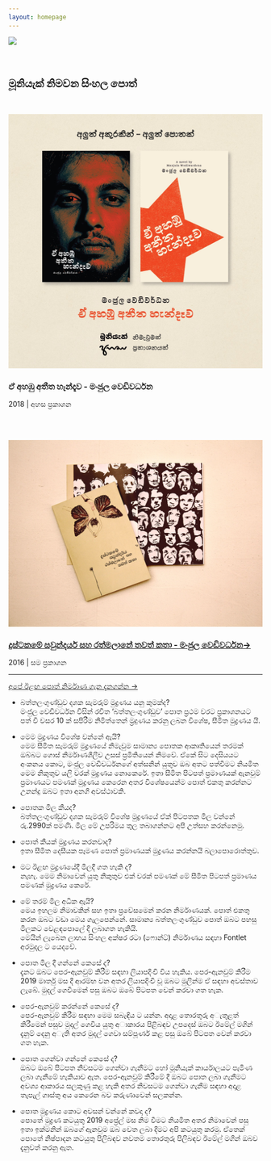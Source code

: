 ```yaml
---
layout: homepage
---
```


<img style="width:20em; float:left;" src="http://mooniak.com/images/mooniak_logo.svg">

<br />
<br />
<br />


## මූනියැක් නිමවන සිංහල පොත්
<br />

<!--
<span class="initials">මං</span>ජුල වෙඩිවර්ධනගේ ‘බත්තලංගුණ්ඩුව’ දශක පූර්ණ සංවත්සර සැමරුම (2007–2018) වෙනුවෙන් කෙරන විශේෂ මුද්‍රණය පිලිබඳව මේ තොරතුරු අප ඔබ හමුවේ තබන්නේ ඉමහත් උද්යෝගයෙන්. විශිෂ්ඨ සාහිත්‍යමය නිර්මාණයක් ලෙස පාඨක ඔබ අාදරයෙන් වැළඳගත් බත්තලංගුණ්ඩුව, එහි ප්‍රථම මුද්‍රණයෙන් දශකයක් ඉක්ම යන මොහොතේ තවත් ඔබට සමීප කරන්නයි මේ වෑයම. -->

![](./images/ahambu.jpg)
### ඒ අහඹු අතීත හැන්දෑව - මංජුල වෙඩිවර්ධන
2018 | අහස ප්‍රකාශන  

<br />
<br />


![](./images/dustakama.jpg)

### [දුස්ටකමේ සවුන්දර්ය සහ රත්මලානේ තවත් කතා - මංජුල වෙඩිවර්ධන→](https://medium.com/mooniak/%E0%B6%AF%E0%B7%94%E0%B7%83%E0%B7%8A%E0%B6%A7%E0%B6%9A%E0%B6%B8%E0%B7%9A-%E0%B7%83%E0%B7%80%E0%B7%94%E0%B6%B1%E0%B7%8A%E0%B6%AF%E0%B6%BB%E0%B7%8A%E0%B6%BA-%E0%B6%B4%E0%B7%9C%E0%B6%AD%E0%B6%9A%E0%B6%A7-%E0%B6%9C%E0%B7%99%E0%B6%B1%E0%B7%8F-%E0%B7%84%E0%B7%90%E0%B6%A7%E0%B7%92-941b003ba50d)  
2016 | සම ප්‍රකාශන

***

[අපේ ඊළඟ පොත් නිර්මාණ ගැන දැනගන්න ->](http://mooniak.com/subscribe)



- බත්තලංගුණ්ඩුව දශක සැමරුම් මුද්‍රණය යනු කුමක්ද?  
    මංජුල වෙඩිවර්ධන විසින් රචිත ‘බත්තලංගුණ්ඩුව’ පොත ප්‍රථම වරට ප්‍රකාශනයට පත් වී වසර 10 ක් සපිරීම නිමිත්තෙන් ම්‍රදුණය කරනු ලබන විශේෂ, සීමිත මුද්‍රණය යි.

- මෙම මුද්‍රණය විශේෂ වන්නේ ඇයි?  
    මෙම සීමිත සැමරුම් මුද්‍රණයේ නිමැවුම සාමාන්‍ය පොතක ආකෘතියෙන් තරමක් ඔබ්බට ගොස් නිර්මාණශීලීව උසස් ප්‍රමිතියෙන් නිමවේ. ඒකේ සිට දෙසියයට අංකනය කොට, මංජුල වෙඩිවර්ධනගේ අත්සනින් යුතුව ඔබ අතට පත්වීමට නියමිත මෙම නිකුතුව යලි වරක් මුද්‍රණය නොකෙරේ. ඉතා සීමිත පිටපත් ප්‍රමාණයක් ඇනවුම් ප්‍රමාණයට පමණක් මුද්‍රණය කෙරෙන අතර විශේෂයෙන්ම පොත් එකතු කරන්නට උනන්දු ඔබට ඉතා අනගි අවස්ථාවකි.

- පොතක මිල කීයද?  
    බත්තලංගුණ්ඩුව දශක සැමරුම් විශේෂ මුද්‍රණයේ ඒක් පිටපතක මිල වන්නේ රු.2990ක් පමණි. මිල මේ උපරිමය තුල තබාගන්නට අපි උත්සහ කරන්නෙමු.

- පොත් කීයක් මුද්‍රණය කරනවාද?  
    ඉතා සීමිත දෙසීයක පෑමණ පොත් ප්‍රමාණයක් මුද්‍රණය කරන්නයි බලාපොරොත්තුව.

- මට ඊළඟ මුද්‍රණයේදී මිලදී ගත හැකි ද?  
    නැහැ. මෙම නිමාවෙන් යුතු නිකුතුව එක් වරක් පමණක් මේ සීමිත පිටපත් ප්‍රමාණය පමණක් මුද්‍රණය කෙරේ.

- මේ තරම් මිල අධික ඇයි?  
    මෙය ඉහලම නිමාවකින් සහ ඉතා ප්‍රවේසමෙන් කරන නිර්මාණයක්. පොත් එකතු කරන ඔබට වඩා මෙය ගැලපෙන්නේ. සාමාන්‍ය බත්තලංගුණ්ඩුව පොත් ඔබට පහසු මිලකට වෙළඳපොලේ දී ලබාගත හැකියි.  
    මෙයින් ලැබෙන ලාභය සිංහල අක්ෂර රටා (ෆොන්ට්) නිර්මාණය සඳහා Fontlet අරමුදල ට යෙදවේ.

- පොත මිල දී ගන්නේ කෙසේ ද?  
    දැනට ඔබට පෙර-ඇනවුම් කිරීම සඳහා ලියාපදිංචි විය හැකිය. පෙර-ඇනවුම් කිරීම 2019 මාර්තු මස දී  ආරම්භ වන අතර ලියාපදිංචි වූ ඔබට මුලින්ම ඒ සඳහා අවස්තාව ලැබේ.  මුදල් ගෙවීමෙන් පසු  ඔබට ඔබේ පිටපත වෙන් කරවා ගත හැක.

- පෙර-ඇනවුම් කරන්නේ කෙසේ ද?  
    පෙර-ඇනවුම් කිරීම සඳහා මෙම සබැඳිය ට යන්න. අදාළ තොරතුරු අැතුළත් කිරීමෙන් පසුව මුදල් ගෙවිය යුතු අාකාරය පිළිබඳව උපදෙස් ඔබට ඊමේල් මගින් දැනුම් දෙනු අැති අතර මුදල් ගෙවා සම්පූර්ණ කළ පසු ඔබේ පිටපත වෙන් කරවා ගත හැක.

- පොත ගෙන්වා ගන්නේ කෙසේ ද?  
    ඔබට ඔබේ පිටපත නිවසටම ගෙන්වා ගැනීමට හෝ මූනියැක් කාර්යාලයට පැමිණ ලබා ගැනීමේ හැකියාව ඇත. පෙර-ඇනවුම් කිරීමේ දී ඔබට පොත ලබා ගැනීමට අවශ්‍ය ආකාරය සලකුණු කළ හැකි අතර නිවසටම ගෙන්වා ගැනීම සඳහා අදාළ තැපැල් ගාස්තු අය කෙරෙන බව කරුණාවෙන් සලකන්න.

- පොත මුද්‍රණය කොට අවසන් වන්නේ කවදා ද?  
    පොතේ මුද්‍රණ කටයුතු 2019 අප්‍රේල් මස නිම වීමට නියමිත අතර නිමාවෙන් පසු ඉතා ඉක්මනින් ඔබගේ ඇනවුම ඔබ වෙත ලබා දීමට අපි කටයුතු කරමු. ඒතෙක් පොතේ නිෂ්පාදන කටයුතු පිලිබඳව නවතම තොරතුරු පිලිබඳව ඊමේල් මගින් ඔබව දැනුවත් කරනු ඇත.
